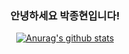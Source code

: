 <div align=center>
  
### 안녕하세요 박종현입니다!  
[![Anurag's github stats](https://github-readme-stats.vercel.app/api?username=Parkjonghyun93)](https://github.com/anuraghazra/github-readme-stats)

</div>


<!--
**Parkjonghyun93/Parkjonghyun93** is a ✨ _special_ ✨ repository because its `README.md` (this file) appears on your GitHub profile.

Here are some ideas to get you started:

- 🔭 I’m currently working on ...
- 🌱 I’m currently learning ...
- 👯 I’m looking to collaborate on ...
- 🤔 I’m looking for help with ...
- 💬 Ask me about ...
- 📫 How to reach me: ...
- 😄 Pronouns: ...
- ⚡ Fun fact: ...
-->
